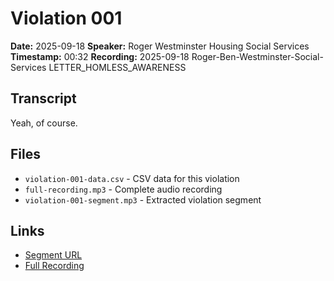 # Violation 001

**Date:** 2025-09-18
**Speaker:** Roger Westminster Housing Social Services
**Timestamp:** 00:32
**Recording:** 2025-09-18 Roger-Ben-Westminster-Social-Services LETTER_HOMLESS_AWARENESS

## Transcript

Yeah, of course.

## Files

- `violation-001-data.csv` - CSV data for this violation
- `full-recording.mp3` - Complete audio recording
- `violation-001-segment.mp3` - Extracted violation segment

## Links

- [Segment URL](https://grain.com/share/recording/3ab95f37-bf55-4325-82bd-98ebd078745b/eKGYTuR6e321VaUX5JTpxqAgq3aBhAChQj9ihnjO?t=32460)
- [Full Recording](https://grain.com/share/recording/3ab95f37-bf55-4325-82bd-98ebd078745b/eKGYTuR6e321VaUX5JTpxqAgq3aBhAChQj9ihnjO)
